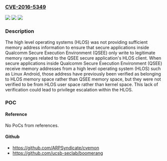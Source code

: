 ### [CVE-2016-5349](https://cve.mitre.org/cgi-bin/cvename.cgi?name=CVE-2016-5349)
![](https://img.shields.io/static/v1?label=Product&message=Qualcomm%20Snapdragon%20800%2C%20600%2C%20400%2C%20200&color=blue)
![](https://img.shields.io/static/v1?label=Version&message=n%2Fa&color=blue)
![](https://img.shields.io/static/v1?label=Vulnerability&message=Insufficient%20Memory%20Address%20Information%20to%20prevent%20Arbitrary%20Memory%20Access%20from%20QSEE%20Secure%20Applications&color=brighgreen)

### Description

The high level operating systems (HLOS) was not providing sufficient memory address information to ensure that secure applications inside Qualcomm Secure Execution Environment (QSEE) only write to legitimate memory ranges related to the QSEE secure application's HLOS client. When secure applications inside Qualcomm Secure Execution Environment (QSEE) receive memory addresses from a high level operating system (HLOS) such as Linux Android, those address have previously been verified as belonging to HLOS memory space rather than QSEE memory space, but they were not verified to be from HLOS user space rather than kernel space. This lack of verification could lead to privilege escalation within the HLOS.

### POC

#### Reference
No PoCs from references.

#### Github
- https://github.com/ARPSyndicate/cvemon
- https://github.com/ucsb-seclab/boomerang


